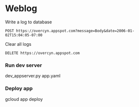 # Weblog

Write a log to database

`POST https://overcyn.appspot.com?message=Body&date=2006-01-02T15:04:05-07:00`

Clear all logs

`DELETE https://overcyn.appspot.com`

### Run dev server
dev_appserver.py app.yaml

### Deploy app
gcloud app deploy
